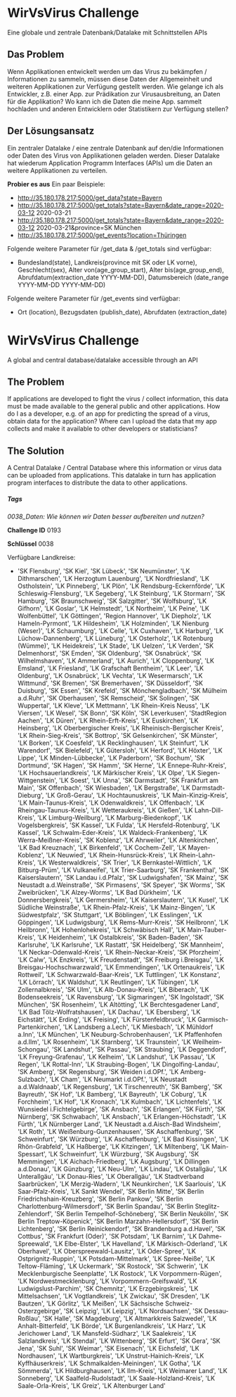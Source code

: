 # WirVsVirus Challenge

Eine globale und zentrale Datenbank/Datalake mit Schnittstellen APIs

## Das Problem
Wenn Applikationen entwickelt werden um das Virus zu bekämpfen / Informationen zu sammeln, müssen diese Daten der
Allgemeinheit und weiteren Applikationen zur Verfügung gestellt werden. Wie gelange ich als Entwickler, z.B. einer App.
zur Prädikation zur Virusausbreitung, an Daten für die Applikation? Wo kann ich die Daten die meine App. sammelt
hochladen und anderen Entwicklern oder Statistikern zur Verfügung stellen?	

## Der Lösungsansatz
Ein zentraler Datalake / eine zentrale Datenbank auf den/die Informationen oder Daten des Virus von Applikationen
geladen werden. Dieser Datalake hat wiederum Application Programm Interfaces (APIs) um die Daten an weitere
Applikationen zu verteilen.

**Probier es aus**
Ein paar Beispiele:

* http://35.180.178.217:5000/get_data?state=Bayern
* http://35.180.178.217:5000/get_totals?state=Bayern&date_range=2020-03-12 2020-03-21
* http://35.180.178.217:5000/get_totals?state=Bayern&date_range=2020-03-12 2020-03-21&province=SK München
* http://35.180.178.217:5000/get_events?location=Thüringen

Folgende weitere Parameter für /get_data & /get_totals sind verfügbar:

* Bundesland(state), Landkreis(province mit SK oder LK vorne), Geschlecht(sex), Alter von(age_group_start), Alter bis(age_group_end), Abrufdatum(extraction_date YYYY-MM-DD), Datumsbereich (date_range YYYY-MM-DD YYYY-MM-DD) 

Folgende weitere Parameter für /get_events sind verfügbar:
* Ort (location), Bezugsdaten (publish_date), Abrufdaten (extraction_date)

# WirVsVirus Challenge
A global and central database/datalake accessible through an API

## The Problem
If applications are developed to fight the virus / collect information, this data must be made available to the general
public and other applications. How do I as a developer, e.g. of an app for predicting the spread of a virus, obtain data
for the application? Where can I upload the data that my app collects and make it available to other developers or
statisticians?

## The Solution
A Central Datalake / Central Database where this information or virus data can be uploaded from applications. This datalake in turn has application program interfaces to distribute the data to other applications.

##### Tags
*0038_Daten: Wie können wir Daten besser aufbereiten und nutzen?*

**Challenge ID** 0193	

**Schlüssel** 0038

Verfügbare Landkreise:
* 'SK Flensburg', 'SK Kiel', 'SK Lübeck', 'SK Neumünster',
       'LK Dithmarschen', 'LK Herzogtum Lauenburg', 'LK Nordfriesland',
       'LK Ostholstein', 'LK Pinneberg', 'LK Plön',
       'LK Rendsburg-Eckernförde', 'LK Schleswig-Flensburg',
       'LK Segeberg', 'LK Steinburg', 'LK Stormarn', 'SK Hamburg',
       'SK Braunschweig', 'SK Salzgitter', 'SK Wolfsburg', 'LK Gifhorn',
       'LK Goslar', 'LK Helmstedt', 'LK Northeim', 'LK Peine',
       'LK Wolfenbüttel', 'LK Göttingen', 'Region Hannover',
       'LK Diepholz', 'LK Hameln-Pyrmont', 'LK Hildesheim',
       'LK Holzminden', 'LK Nienburg (Weser)', 'LK Schaumburg',
       'LK Celle', 'LK Cuxhaven', 'LK Harburg', 'LK Lüchow-Dannenberg',
       'LK Lüneburg', 'LK Osterholz', 'LK Rotenburg (Wümme)',
       'LK Heidekreis', 'LK Stade', 'LK Uelzen', 'LK Verden',
       'SK Delmenhorst', 'SK Emden', 'SK Oldenburg', 'SK Osnabrück',
       'SK Wilhelmshaven', 'LK Ammerland', 'LK Aurich', 'LK Cloppenburg',
       'LK Emsland', 'LK Friesland', 'LK Grafschaft Bentheim', 'LK Leer',
       'LK Oldenburg', 'LK Osnabrück', 'LK Vechta', 'LK Wesermarsch',
       'LK Wittmund', 'SK Bremen', 'SK Bremerhaven', 'SK Düsseldorf',
       'SK Duisburg', 'SK Essen', 'SK Krefeld', 'SK Mönchengladbach',
       'SK Mülheim a.d.Ruhr', 'SK Oberhausen', 'SK Remscheid',
       'SK Solingen', 'SK Wuppertal', 'LK Kleve', 'LK Mettmann',
       'LK Rhein-Kreis Neuss', 'LK Viersen', 'LK Wesel', 'SK Bonn',
       'SK Köln', 'SK Leverkusen', 'StadtRegion Aachen', 'LK Düren',
       'LK Rhein-Erft-Kreis', 'LK Euskirchen', 'LK Heinsberg',
       'LK Oberbergischer Kreis', 'LK Rheinisch-Bergischer Kreis',
       'LK Rhein-Sieg-Kreis', 'SK Bottrop', 'SK Gelsenkirchen',
       'SK Münster', 'LK Borken', 'LK Coesfeld', 'LK Recklinghausen',
       'LK Steinfurt', 'LK Warendorf', 'SK Bielefeld', 'LK Gütersloh',
       'LK Herford', 'LK Höxter', 'LK Lippe', 'LK Minden-Lübbecke',
       'LK Paderborn', 'SK Bochum', 'SK Dortmund', 'SK Hagen', 'SK Hamm',
       'SK Herne', 'LK Ennepe-Ruhr-Kreis', 'LK Hochsauerlandkreis',
       'LK Märkischer Kreis', 'LK Olpe', 'LK Siegen-Wittgenstein',
       'LK Soest', 'LK Unna', 'SK Darmstadt', 'SK Frankfurt am Main',
       'SK Offenbach', 'SK Wiesbaden', 'LK Bergstraße',
       'LK Darmstadt-Dieburg', 'LK Groß-Gerau', 'LK Hochtaunuskreis',
       'LK Main-Kinzig-Kreis', 'LK Main-Taunus-Kreis', 'LK Odenwaldkreis',
       'LK Offenbach', 'LK Rheingau-Taunus-Kreis', 'LK Wetteraukreis',
       'LK Gießen', 'LK Lahn-Dill-Kreis', 'LK Limburg-Weilburg',
       'LK Marburg-Biedenkopf', 'LK Vogelsbergkreis', 'SK Kassel',
       'LK Fulda', 'LK Hersfeld-Rotenburg', 'LK Kassel',
       'LK Schwalm-Eder-Kreis', 'LK Waldeck-Frankenberg',
       'LK Werra-Meißner-Kreis', 'SK Koblenz', 'LK Ahrweiler',
       'LK Altenkirchen', 'LK Bad Kreuznach', 'LK Birkenfeld',
       'LK Cochem-Zell', 'LK Mayen-Koblenz', 'LK Neuwied',
       'LK Rhein-Hunsrück-Kreis', 'LK Rhein-Lahn-Kreis',
       'LK Westerwaldkreis', 'SK Trier', 'LK Bernkastel-Wittlich',
       'LK Bitburg-Prüm', 'LK Vulkaneifel', 'LK Trier-Saarburg',
       'SK Frankenthal', 'SK Kaiserslautern', 'SK Landau i.d.Pfalz',
       'SK Ludwigshafen', 'SK Mainz', 'SK Neustadt a.d.Weinstraße',
       'SK Pirmasens', 'SK Speyer', 'SK Worms', 'SK Zweibrücken',
       'LK Alzey-Worms', 'LK Bad Dürkheim', 'LK Donnersbergkreis',
       'LK Germersheim', 'LK Kaiserslautern', 'LK Kusel',
       'LK Südliche Weinstraße', 'LK Rhein-Pfalz-Kreis',
       'LK Mainz-Bingen', 'LK Südwestpfalz', 'SK Stuttgart',
       'LK Böblingen', 'LK Esslingen', 'LK Göppingen', 'LK Ludwigsburg',
       'LK Rems-Murr-Kreis', 'SK Heilbronn', 'LK Heilbronn',
       'LK Hohenlohekreis', 'LK Schwäbisch Hall', 'LK Main-Tauber-Kreis',
       'LK Heidenheim', 'LK Ostalbkreis', 'SK Baden-Baden',
       'SK Karlsruhe', 'LK Karlsruhe', 'LK Rastatt', 'SK Heidelberg',
       'SK Mannheim', 'LK Neckar-Odenwald-Kreis', 'LK Rhein-Neckar-Kreis',
       'SK Pforzheim', 'LK Calw', 'LK Enzkreis', 'LK Freudenstadt',
       'SK Freiburg i.Breisgau', 'LK Breisgau-Hochschwarzwald',
       'LK Emmendingen', 'LK Ortenaukreis', 'LK Rottweil',
       'LK Schwarzwald-Baar-Kreis', 'LK Tuttlingen', 'LK Konstanz',
       'LK Lörrach', 'LK Waldshut', 'LK Reutlingen', 'LK Tübingen',
       'LK Zollernalbkreis', 'SK Ulm', 'LK Alb-Donau-Kreis',
       'LK Biberach', 'LK Bodenseekreis', 'LK Ravensburg',
       'LK Sigmaringen', 'SK Ingolstadt', 'SK München', 'SK Rosenheim',
       'LK Altötting', 'LK Berchtesgadener Land',
       'LK Bad Tölz-Wolfratshausen', 'LK Dachau', 'LK Ebersberg',
       'LK Eichstätt', 'LK Erding', 'LK Freising', 'LK Fürstenfeldbruck',
       'LK Garmisch-Partenkirchen', 'LK Landsberg a.Lech', 'LK Miesbach',
       'LK Mühldorf a.Inn', 'LK München', 'LK Neuburg-Schrobenhausen',
       'LK Pfaffenhofen a.d.Ilm', 'LK Rosenheim', 'LK Starnberg',
       'LK Traunstein', 'LK Weilheim-Schongau', 'SK Landshut',
       'SK Passau', 'SK Straubing', 'LK Deggendorf',
       'LK Freyung-Grafenau', 'LK Kelheim', 'LK Landshut', 'LK Passau',
       'LK Regen', 'LK Rottal-Inn', 'LK Straubing-Bogen',
       'LK Dingolfing-Landau', 'SK Amberg', 'SK Regensburg',
       'SK Weiden i.d.OPf.', 'LK Amberg-Sulzbach', 'LK Cham',
       'LK Neumarkt i.d.OPf.', 'LK Neustadt a.d.Waldnaab',
       'LK Regensburg', 'LK Tirschenreuth', 'SK Bamberg', 'SK Bayreuth',
       'SK Hof', 'LK Bamberg', 'LK Bayreuth', 'LK Coburg', 'LK Forchheim',
       'LK Hof', 'LK Kronach', 'LK Kulmbach', 'LK Lichtenfels',
       'LK Wunsiedel i.Fichtelgebirge', 'SK Ansbach', 'SK Erlangen',
       'SK Fürth', 'SK Nürnberg', 'SK Schwabach', 'LK Ansbach',
       'LK Erlangen-Höchstadt', 'LK Fürth', 'LK Nürnberger Land',
       'LK Neustadt a.d.Aisch-Bad Windsheim', 'LK Roth',
       'LK Weißenburg-Gunzenhausen', 'SK Aschaffenburg', 'SK Schweinfurt',
       'SK Würzburg', 'LK Aschaffenburg', 'LK Bad Kissingen',
       'LK Rhön-Grabfeld', 'LK Haßberge', 'LK Kitzingen', 'LK Miltenberg',
       'LK Main-Spessart', 'LK Schweinfurt', 'LK Würzburg', 'SK Augsburg',
       'SK Memmingen', 'LK Aichach-Friedberg', 'LK Augsburg',
       'LK Dillingen a.d.Donau', 'LK Günzburg', 'LK Neu-Ulm', 'LK Lindau',
       'LK Ostallgäu', 'LK Unterallgäu', 'LK Donau-Ries', 'LK Oberallgäu',
       'LK Stadtverband Saarbrücken', 'LK Merzig-Wadern',
       'LK Neunkirchen', 'LK Saarlouis', 'LK Saar-Pfalz-Kreis',
       'LK Sankt Wendel', 'SK Berlin Mitte',
       'SK Berlin Friedrichshain-Kreuzberg', 'SK Berlin Pankow',
       'SK Berlin Charlottenburg-Wilmersdorf', 'SK Berlin Spandau',
       'SK Berlin Steglitz-Zehlendorf', 'SK Berlin Tempelhof-Schöneberg',
       'SK Berlin Neukölln', 'SK Berlin Treptow-Köpenick',
       'SK Berlin Marzahn-Hellersdorf', 'SK Berlin Lichtenberg',
       'SK Berlin Reinickendorf', 'SK Brandenburg a.d.Havel',
       'SK Cottbus', 'SK Frankfurt (Oder)', 'SK Potsdam', 'LK Barnim',
       'LK Dahme-Spreewald', 'LK Elbe-Elster', 'LK Havelland',
       'LK Märkisch-Oderland', 'LK Oberhavel', 'LK Oberspreewald-Lausitz',
       'LK Oder-Spree', 'LK Ostprignitz-Ruppin', 'LK Potsdam-Mittelmark',
       'LK Spree-Neiße', 'LK Teltow-Fläming', 'LK Uckermark',
       'SK Rostock', 'SK Schwerin', 'LK Mecklenburgische Seenplatte',
       'LK Rostock', 'LK Vorpommern-Rügen', 'LK Nordwestmecklenburg',
       'LK Vorpommern-Greifswald', 'LK Ludwigslust-Parchim',
       'SK Chemnitz', 'LK Erzgebirgskreis', 'LK Mittelsachsen',
       'LK Vogtlandkreis', 'LK Zwickau', 'SK Dresden', 'LK Bautzen',
       'LK Görlitz', 'LK Meißen', 'LK Sächsische Schweiz-Osterzgebirge',
       'SK Leipzig', 'LK Leipzig', 'LK Nordsachsen', 'SK Dessau-Roßlau',
       'SK Halle', 'SK Magdeburg', 'LK Altmarkkreis Salzwedel',
       'LK Anhalt-Bitterfeld', 'LK Börde', 'LK Burgenlandkreis',
       'LK Harz', 'LK Jerichower Land', 'LK Mansfeld-Südharz',
       'LK Saalekreis', 'LK Salzlandkreis', 'LK Stendal', 'LK Wittenberg',
       'SK Erfurt', 'SK Gera', 'SK Jena', 'SK Suhl', 'SK Weimar',
       'SK Eisenach', 'LK Eichsfeld', 'LK Nordhausen', 'LK Wartburgkreis',
       'LK Unstrut-Hainich-Kreis', 'LK Kyffhäuserkreis',
       'LK Schmalkalden-Meiningen', 'LK Gotha', 'LK Sömmerda',
       'LK Hildburghausen', 'LK Ilm-Kreis', 'LK Weimarer Land',
       'LK Sonneberg', 'LK Saalfeld-Rudolstadt',
       'LK Saale-Holzland-Kreis', 'LK Saale-Orla-Kreis', 'LK Greiz',
       'LK Altenburger Land'
